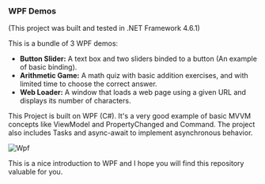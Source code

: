 <h3>WPF Demos</h3>

(This project was built and tested in .NET Framework 4.6.1)

This is a bundle of 3 WPF demos: 

<ul>
  <li><b>Button Slider:</b> A text box and two sliders binded to a button (An example of basic binding).</li>
  <li><b>Arithmetic Game:</b> A math quiz with basic addition exercises, and with limited time to choose the correct answer. </li>
  <li><b>Web Loader:</b> A window that loads a web page using a given URL and displays its number of characters. </li>
</ul>

This Project is built on WPF (C#). It's a very good example of basic MVVM concepts like ViewModel and PropertyChanged and Command.
The project also includes Tasks and async-await to implement asynchronous behavior.

![Wpf](https://user-images.githubusercontent.com/45973605/80872130-c8441e80-8cb8-11ea-8853-e955f08479ea.png)

This is a nice introduction to WPF and I hope you will find this repository valuable for you.

